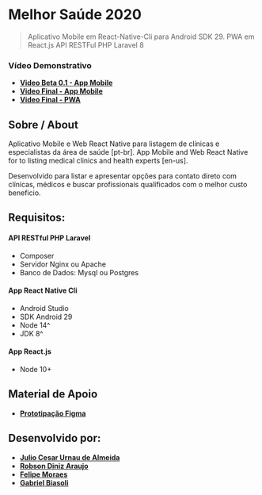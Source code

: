 # Melhor Saúde 2020
> Aplicativo Mobile em React-Native-Cli para Android SDK 29. 
> PWA em React.js
> API RESTFul PHP Laravel 8

### Vídeo Demonstrativo
- **[Video Beta 0.1 - App Mobile](https://www.youtube.com/watch?v=7ttV8G1XVRc)**
- **[Video Final - App Mobile](https://www.youtube.com/watch?v=tQuMpdE92go)**
- **[Video Final - PWA ](https://youtu.be/ieyEuiqy43w)**

## Sobre / About
Aplicativo Mobile e Web React Native para listagem de clínicas e especialistas da área de saúde [pt-br]. 
App Mobile and Web React Native for to listing medical clinics and health experts [en-us].

Desenvolvido para listar e apresentar opções para contato direto com clínicas, médicos e buscar profissionais qualificados com o melhor custo benefício.


## Requisitos:
#### API RESTful PHP Laravel
- Composer
- Servidor Nginx ou Apache
- Banco de Dados: Mysql ou Postgres

#### App React Native Cli
- Android Studio 
- SDK Android 29
- Node 14^
- JDK 8^

#### App React.js
- Node 10+


## Material de Apoio
- **[Prototipação Figma](https://www.figma.com/file/7MIK4jMREmAz87FkCSnCP9/Melhor-Sa%C3%BAde?node-id=11%3A407)**



## Desenvolvido por:
- **[Julio Cesar Urnau de Almeida](https://www.linkedin.com/in/urnau/)**
- **[Robson Diniz Araujo](https://www.linkedin.com/in/robsondaraujo/)**
- **[Felipe Moraes](#)**
- **[Gabriel Biasoli](#)**
